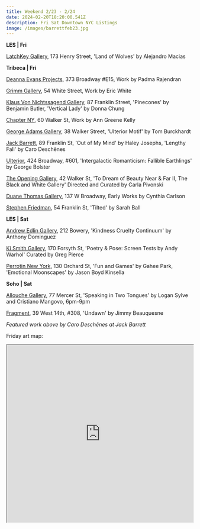 ```yaml
---
title: Weekend 2/23 - 2/24
date: 2024-02-20T18:20:00.541Z
description: Fri Sat Downtown NYC Listings
image: /images/barrettfeb23.jpg
---
```

**L﻿ES | Fri**

[LatchKey Gallery](https://www.latchkey-gallery.com/), 173 Henry Street, 'Land of Wolves' by Alejandro Macias

**T﻿ribeca | Fri**

[Deanna Evans Projects](https://www.deannaevansprojects.com/), 373 Broadway #E15, Work by Padma Rajendran

[Grimm Gallery](https://grimmgallery.com/exhibitions/275-eric-white/), 54 White Street, Work by Eric White

[Klaus Von Nichtssagend Gallery](https://klausgallery.com/), 87 Franklin Street, 'Pinecones' by Benjamin Butler, 'Vertical Lady' by Donna Chung

[Chapter NY](https://chapter-ny.com/exhibitions/ann-greene-kelly/), 60 Walker St, Work by Ann Greene Kelly

[George Adams Gallery](https://www.georgeadamsgallery.com/exhibitions/tom-burckhardt), 38 Walker Street, 'Ulterior Motif' by Tom Burckhardt

[Jack Barrett](https://www.jackbarrettgallery.com/exhibitions), 89 Franklin St, 'Out of My Mind' by Haley Josephs, 'Lengthy Fall' by Caro Deschênes

[Ulterior](http://www.ulteriorgallery.com/george-bolster-intergalactic-romanticism), 424 Broadway, #601, 'Intergalactic Romanticism: Fallible Earthlings' by George Bolster

[The Opening Gallery](https://oneartspace.com/to-dream-of-beauty-near-far-ii-the-black-and-white-gallery-february-23rd-24th-2024/), 42 Walker St, 'To Dream of Beauty Near & Far II, The Black and White Gallery' Directed and Curated by Carla Pivonski

[Duane Thomas Gallery](https://www.duanethomasgallery.com/blog/home/current/), 137 W Broadway, Early Works by Cynthia Carlson

[Stephen Friedman](https://www.stephenfriedman.com/exhibitions/184-sarah-ball-tilted-opening-friday-23-february-68pm-new-york/), 54 Franklin St, 'Tilted' by Sarah Ball

**L﻿ES | Sat**

[Andrew Edlin Gallery](https://www.edlingallery.com/exhibitions/anthony-dominguez-kindness-cruelty-continuum), 212 Bowery, 'Kindness Cruelty Continuum' by Anthony Dominguez

[Ki Smith Gallery](https://www.kismithgallery.com/andy-warhol-poetry-and-pose), 170 Forsyth St, 'Poetry & Pose: Screen Tests by Andy Warhol' Curated by Greg Pierce

[Perrotin New York](https://www.perrotin.com/), 130 Orchard St, 'Fun and Games' by Gahee Park, 'Emotional Moonscapes' by Jason Boyd Kinsella

**S﻿oho | Sat**

[Allouche Gallery](https://www.allouchegallery.com/exhibition/cristiano-mango-and-logan-sylve-speaking-in-two-tongues/), 77 Mercer St, 'Speaking in Two Tongues' by Logan Sylve and Cristiano Mangovo, 6pm-9pm

[Fragment](https://fragment.gallery/exhibitions/65-undawn-jimmy-beauquesne/overview/), 39 West 14th, #308, 'Undawn' by Jimmy Beauquesne

*F﻿eatured work above by Caro Deschênes at Jack Barrett*

F﻿riday art map:

<iframe src="https://www.google.com/maps/d/u/1/embed?mid=1g0j1z3cN9ni1TZKGh0fsX8-jvC5nWg4&ehbc=2E312F" width="100%" height="480"></iframe>